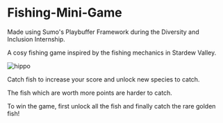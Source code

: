 # Fishing-Mini-Game
Made using Sumo's Playbuffer Framework during the Diversity and Inclusion Internship.

A cosy fishing game inspired by the fishing mechanics in Stardew Valley. 

![hippo](https://media.giphy.com/media/lexITnweJSVONO7SdV/giphy.gif)

Catch fish to increase your score and unlock new species to catch.

The fish which are worth more points are harder to catch.

To win the game, first unlock all the fish and finally catch the rare golden fish!
